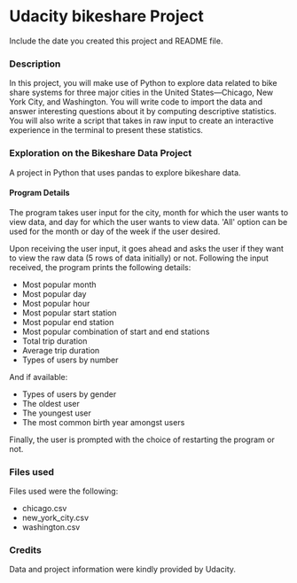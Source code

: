 # Udacity bikeshare Project
Include the date you created this project and README file.

### Description
In this project, you will make use of Python to explore data related to bike share systems for three major cities in the United States—Chicago, New York City, and Washington. You will write code to import the data and answer interesting questions about it by computing descriptive statistics. You will also write a script that takes in raw input to create an interactive experience in the terminal to present these statistics.

### Exploration on the Bikeshare Data Project
A project in Python that uses pandas to explore bikeshare data.

#### Program Details
The program takes user input for the city, month for which the user wants to view data, and day for which the user wants to view data. 'All' option can be used for the month or day of the week if the user desired.

Upon receiving the user input, it goes ahead and asks the user if they want to view the raw data (5 rows of data initially) or not. Following the input received, the program prints the following details:

* Most popular month
* Most popular day
* Most popular hour
* Most popular start station
* Most popular end station
* Most popular combination of start and end stations
* Total trip duration
* Average trip duration
* Types of users by number

And if available:

* Types of users by gender
* The oldest user
* The youngest user
* The most common birth year amongst users

Finally, the user is prompted with the choice of restarting the program or not.

### Files used
Files used were the following:

* chicago.csv
* new_york_city.csv
* washington.csv

### Credits
Data and project information were kindly provided by Udacity.
